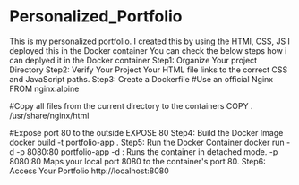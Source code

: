 # Personalized_Portfolio
This is my personalized portfolio. I created this by using the HTMl, CSS, JS
I deployed this in the Docker container
You can check the below steps how i can deplyed it in the Docker container
Step1: Organize Your project Directory
Step2: Verify Your Project
  Your HTML file links to the correct CSS and JavaScript paths.
Step3: Create a Dockerfile
#Use an official Nginx
FROM nginx:alpine

#Copy all files from the current directory to the containers
COPY . /usr/share/nginx/html

#Expose port 80 to the outside
EXPOSE 80
Step4: Build the Docker Image
  docker build -t portfolio-app .
Step5: Run the Docker Container
  docker run -d -p 8080:80 portfolio-app
  -d : Runs the container in detached mode.
  -p 8080:80 Maps your local port 8080 to the container's port 80.
Step6: Access Your Portfolio
  http://localhost:8080
